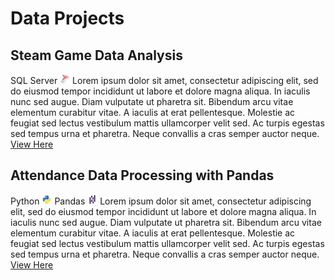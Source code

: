 # Data Projects

## Steam Game Data Analysis

SQL Server
<img src="/assets/img/sqlserver.png" width="16" height="16">
Lorem ipsum dolor sit amet, consectetur adipiscing elit, sed do eiusmod tempor incididunt ut labore et dolore magna aliqua. In iaculis nunc sed augue. Diam vulputate ut pharetra sit. Bibendum arcu vitae elementum curabitur vitae. A iaculis at erat pellentesque. Molestie ac feugiat sed lectus vestibulum mattis ullamcorper velit sed. Ac turpis egestas sed tempus urna et pharetra. Neque convallis a cras semper auctor neque.
[View Here](https://github.com/voltrecto/steam-game-data)

## Attendance Data Processing with Pandas
Python
<img src="/assets/img/python.png" width="16" height="16"> Pandas
<img src="/assets/img/pandas.png" width="16" height="16">
Lorem ipsum dolor sit amet, consectetur adipiscing elit, sed do eiusmod tempor incididunt ut labore et dolore magna aliqua. In iaculis nunc sed augue. Diam vulputate ut pharetra sit. Bibendum arcu vitae elementum curabitur vitae. A iaculis at erat pellentesque. Molestie ac feugiat sed lectus vestibulum mattis ullamcorper velit sed. Ac turpis egestas sed tempus urna et pharetra. Neque convallis a cras semper auctor neque.
[View Here](https://github.com/voltrecto/attendance-data)